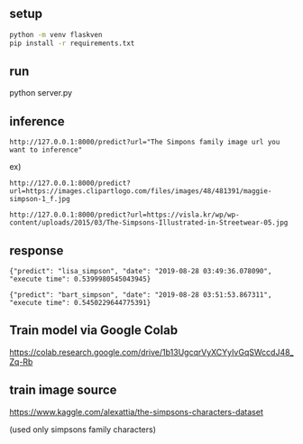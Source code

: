 ## setup
```sh
python -m venv flaskven
pip install -r requirements.txt
```
## run

python server.py

## inference

```http://127.0.0.1:8000/predict?url="The Simpons family image url you want to inference"```

ex)


```
http://127.0.0.1:8000/predict?url=https://images.clipartlogo.com/files/images/48/481391/maggie-simpson-1_f.jpg
```
```
http://127.0.0.1:8000/predict?url=https://visla.kr/wp/wp-content/uploads/2015/03/The-Simpsons-Illustrated-in-Streetwear-05.jpg
```
## response
```
{"predict": "lisa_simpson", "date": "2019-08-28 03:49:36.078090", "execute time": 0.5399980545043945}
```
```
{"predict": "bart_simpson", "date": "2019-08-28 03:51:53.867311", "execute time": 0.5450229644775391}
```


## Train model via Google Colab

https://colab.research.google.com/drive/1b13UgcqrVyXCYyIvGqSWccdJ48_Zq-Rb


## train image source 

https://www.kaggle.com/alexattia/the-simpsons-characters-dataset

(used only simpsons family characters)
